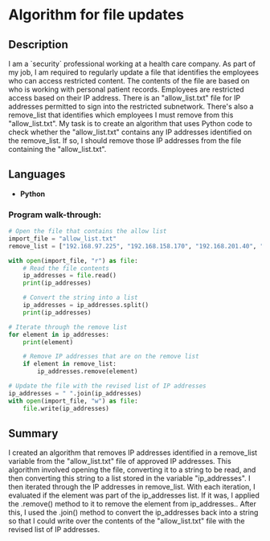 <h1>Algorithm for file updates</h1>

<h2>Description</h2>
I am a `security` professional working at a health care company. As part of my job, I am required to regularly update a file that identifies the employees who can access restricted content. The contents of the file are based on who is working with personal patient records. Employees are restricted access based on their IP address. There is an "allow_list.txt" file for IP addresses permitted to sign into the restricted subnetwork. There's also a remove_list that identifies which employees I must remove from this "allow_list.txt".
My task is to create an algorithm that uses Python code to check whether the "allow_list.txt" contains any IP addresses identified on the remove_list. If so, I should remove those IP addresses from the file containing the "allow_list.txt".

<h2>Languages</h2>

- <b>Python</b> 

<h3>Program walk-through:</h2>

```python
# Open the file that contains the allow list
import_file = "allow_list.txt"
remove_list = ["192.168.97.225", "192.168.158.170", "192.168.201.40", "192.168.58.57"]

with open(import_file, "r") as file:
    # Read the file contents
    ip_addresses = file.read()
    print(ip_addresses)

    # Convert the string into a list
    ip_addresses = ip_addresses.split()
    print(ip_addresses)

# Iterate through the remove list
for element in ip_addresses:
    print(element)

    # Remove IP addresses that are on the remove list
    if element in remove_list:
        ip_addresses.remove(element)

# Update the file with the revised list of IP addresses
ip_addresses = " ".join(ip_addresses)
with open(import_file, "w") as file:
    file.write(ip_addresses)
```



<h2>Summary</h2>
I created an algorithm that removes IP addresses identified in a remove_list variable from the "allow_list.txt" file of approved IP addresses. This algorithm involved opening the file, converting it to a string to be read, and then converting this string to a list stored in the variable "ip_addresses". I then iterated through the IP addresses in remove_list. With each iteration, I evaluated if the element was part of the ip_addresses list. If it was, I applied the .remove() method to it to remove the element from ip_addresses.. After this, I used the .join() method to convert the ip_addresses back into a string so that I could write over the contents of the "allow_list.txt" file with the revised list of IP addresses.
